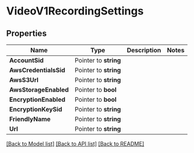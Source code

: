 # VideoV1RecordingSettings

## Properties

Name | Type | Description | Notes
------------ | ------------- | ------------- | -------------
**AccountSid** | Pointer to **string** |  |
**AwsCredentialsSid** | Pointer to **string** |  |
**AwsS3Url** | Pointer to **string** |  |
**AwsStorageEnabled** | Pointer to **bool** |  |
**EncryptionEnabled** | Pointer to **bool** |  |
**EncryptionKeySid** | Pointer to **string** |  |
**FriendlyName** | Pointer to **string** |  |
**Url** | Pointer to **string** |  |

[[Back to Model list]](../README.md#documentation-for-models) [[Back to API list]](../README.md#documentation-for-api-endpoints) [[Back to README]](../README.md)


